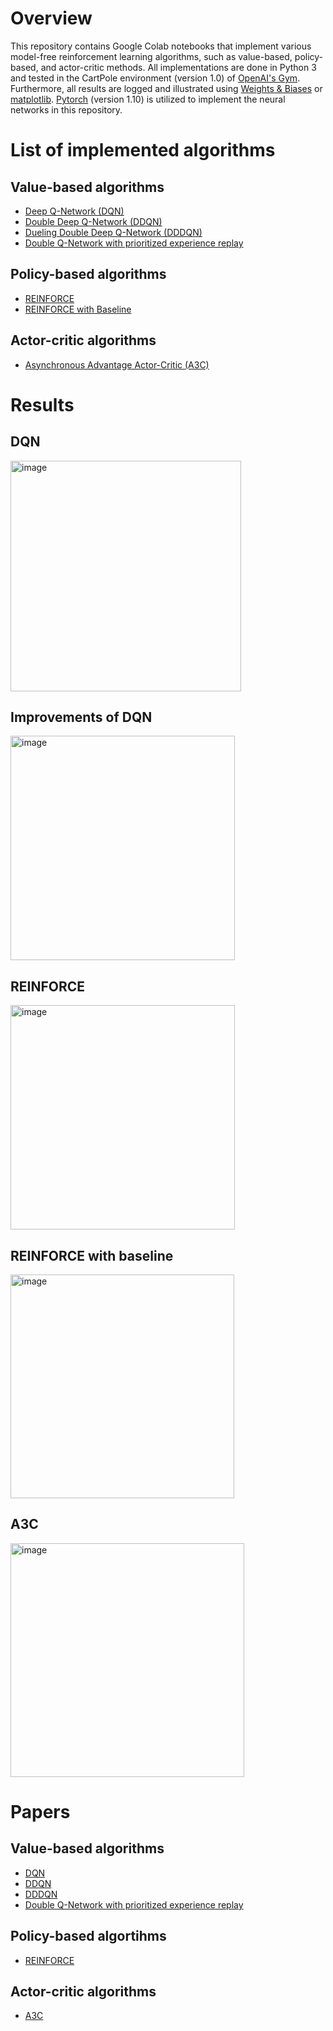 # Overview
This repository contains Google Colab notebooks that implement various model-free reinforcement learning algorithms, such as value-based, policy-based, and actor-critic methods. All implementations are done in Python 3 and tested in the CartPole environment (version 1.0) of [OpenAI's Gym](https://github.com/openai/gym). Furthermore, all results are logged and illustrated using [Weights & Biases](https://wandb.ai/site) or [matplotlib](https://matplotlib.org/). [Pytorch](https://pytorch.org/) (version 1.10) is utilized to implement the neural networks in this repository.

# List of implemented algorithms
## Value-based algorithms
   - [Deep Q-Network (DQN)](value_based/dqn.ipynb)
   - [Double Deep Q-Network (DDQN)](value_based/double_dqn.ipynb)
   - [Dueling Double Deep Q-Network (DDDQN)](value_based/dueling_double_dqn.ipynb)
   - [Double Q-Network with prioritized experience replay](value_based/prior_exp_double_dqn.ipynb)
## Policy-based algorithms
   - [REINFORCE](policy_based/reinforce.ipynb)
   - [REINFORCE with Baseline](policy_based/reinforce_baseline.ipynb)
## Actor-critic algorithms
   - [Asynchronous Advantage Actor-Critic (A3C)](actor_critic/a3c.ipynb)

# Results
## DQN
<img width="369" alt="image" src="https://github.com/Raisa2/reinforcement_learning/assets/66182361/2a10f2a5-37bf-4239-9c96-6b47703860fc">

## Improvements of DQN
<img width="359" alt="image" src="https://github.com/Raisa2/reinforcement_learning/assets/66182361/fce116c4-3baf-4484-9fa4-75ff30b4778d">

## REINFORCE
<img width="359" alt="image" src="https://github.com/Raisa2/reinforcement_learning/assets/66182361/bfa0e0db-5226-46d1-be63-77c078658f43">

## REINFORCE with baseline
<img width="358" alt="image" src="https://github.com/Raisa2/reinforcement_learning/assets/66182361/893c52a5-4035-4916-a591-137c025ee791">

## A3C
<img width="374" alt="image" src="https://github.com/Raisa2/reinforcement_learning/assets/66182361/da5cda9a-72a2-4c31-a068-021bb3c79c85">

# Papers
## Value-based algorithms
- [DQN](https://www.nature.com/articles/nature14236)
- [DDQN](https://arxiv.org/abs/1509.06461)
- [DDDQN](https://arxiv.org/abs/1511.06581)
- [Double Q-Network with prioritized experience replay](https://arxiv.org/abs/1511.05952)
## Policy-based algortihms
- [REINFORCE](https://link.springer.com/article/10.1007/BF00992696)
## Actor-critic algorithms
- [A3C](https://arxiv.org/abs/1602.01783)
